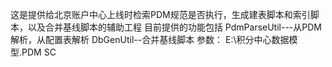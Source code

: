 这是提供给北京账户中心上线时检索PDM规范是否执行，生成建表脚本和索引脚本，以及合并基线脚本的辅助工程
目前提供的功能包括
PdmParseUtil---从PDM解析，从配置表解析
DbGenUtil--合并基线脚本
参数： E:\积分中心数据模型.PDM SC